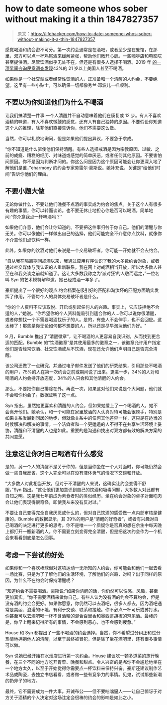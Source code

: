 # how to date someone whos sober without making it a thin 1847827357

> 原文：<https://lifehacker.com/how-to-date-someone-whos-sober-without-making-it-a-thin-1847827357>

感觉喝酒和约会密不可分。第一次约会通常是在酒吧，或者至少是在餐馆，在那里，双方可以点一杯鸡尾酒来缓解紧张，帮助他们敞开心扉。一些咖啡店和电影院甚至提供酒。尽管饮酒似乎无处不在，但还是有很多人选择不喝酒。2019 年 [的一项早间咨询民意调查发现](https://morningconsult.com/2019/08/08/people-are-drinking-less-but-dont-blame-millennials/#:~:text=Forty%2Dthree%20percent%20of%20the,error%20of%202%20percentage%20points.)43%的 21 岁以上美国人甚至不喝酒。

如果你是一个社交型或者经常性饮酒的人，正准备和一个清醒的人约会，不要绝望。这里有一些小贴士，可以确保一切都像秀兰·邓波儿一样顺利。



## **不要以为你知道他们为什么不喝酒**

让我们搞清楚一件事:一个人清醒并不自动意味着他们在康复或 12 步。有人不喜欢酒精的味道，有人不喜欢微醺的感觉，还有人有自己独特的原因。不要假设你知道这个人的推理，除非他们直接告诉你，他们不需要这么做。

当然，你可以礼貌地询问，但是如果他们提出异议，不要急于求成。

“你不知道是什么驱使他们保持清醒。有些人选择戒酒是因为宗教原因、过敏、之前的成瘾、糟糕的经历、对味道或感觉的简单厌恶，或者任何其他原因。不要害怕问原因。你不是因为判断才问的。你这么问是因为这个原因可能会让你更深入地了解他们是谁，”eharmony 的约会专家劳雷尔·豪斯说。她补充说，关键是“给他们时间”告诉你他们的理由。



## 不要小题大做

无论你做什么，不要让他们晚餐不点酒的事实成为约会的焦点。关于这个人有很多有趣的事情，你可以转而谈论。也不要无休止地担心你是否可以喝酒。简单地问:“你介意我点一杯啤酒吗？”

如果他们介意，他们会让你知道的。不要把这件事归咎于你自己。他们的清醒与你无关。你可以像他们一样做出自己的选择，他们可能完全不介意你点饮料，就像你不介意他们点饮料一样。

此外，如果你的饮酒对他们来说是一个交易破坏者，你可能一开始就不会去约会。

“自从我在隔离期间戒酒以来，我通过应用程序认识了我的大多数约会对象，或者通过社交媒体与我认识的人重新联系。我在网上对戒酒相当开放，所以大多数人甚至在和我交谈之前就知道了。这让大多数我称之为‘派对狂’的人敬而远之，”一位名叫 Syn 的艺术模特解释道，她已经戒酒一年多了。



豪斯提出了一个很好的观点:约会档案在吸引好的匹配和淘汰坏的匹配方面确实发挥了作用，不管每个人的具体交易破坏者是什么。

“你的个人资料不应该取悦、开启或引起任何人的兴趣。事实上，它应该拒绝不合适的人，”她说。“你希望你的个人资料能吸引到适合你的人...你可以说你很清醒，或者你想找一个不需要喝酒找乐子的人。是的，有些人不会伸手，也不会回应。这太棒了！那些是你无论如何都不想要的人，所以还是尽早淘汰他们为好。"

9 月，Bumble 推出了“清醒徽章”，让不喝酒的人更容易自我识别，从而找到更合适的匹配。Bumble 的“饮酒徽章”是其使用最多的徽章之一，该徽章允许用户指定他们是否经常饮酒、社交饮酒或从不饮酒，现在还允许他们声明自己是否完全清醒。

该公司还做了一点研究，并通过电子邮件发送了他们的研究结果，引用那些不喝酒的用户，75%的人在第一次约会之前或期间说了出来。更进一步，34%的人对和喝酒的人约会持开放态度，34%的人只会和其他清醒的人约会。



那么，不要把你自己排除在外。再说一次，如果这对他们来说是个大问题，他们就不会和你约会了。数据证明了这一点。

Syn 指出，虽然她更喜欢和清醒的人约会，但如果她爱上了一个喝酒的人，她不会离开他们。她承认，和一个可能在家里放酒的人认真对待可能会很棘手，特别是如果关系发展到同居的地步，但就像关系中的任何其他差异一样，这只是在适当的时候解决和解决的事情。一个洁癖者和一个更邋遢的人不得不在共享生活环境上妥协，清醒和不清醒的人也是如此。重要的是沟通和找出对双方都有效的解决方案的共同意愿。

## **注意这让你对自己喝酒有什么感觉**

是的，另一个人的清醒不是关于你的，但是当你坐在一个人对面时，你可能仍然会做一些自我反省，这个人完全可以在没有液体勇气的情况下交谈和开放。



“大多数人对此相当开放，但对于不清醒的人来说，这确实让约会变得不舒服，”Syn 指出。“这让他们更加意识到自己的饮酒和吸毒问题，大多数人对此都有自知之明。这是我七年前成为素食者时的类似经历。坐在约会对象的桌子对面吃肉会让他们表现得很奇怪，即使我从来没有反对过。”

不要让自己变得完全自我厌恶或什么的，但对自己饮酒的感受做一点内部审核是健康的。Bumble 的数据显示，其 39%的用户是“清醒的好奇者”，或者有兴趣对自己喝酒的决定进行更多的思考。你不是唯一一个质疑你是否真的想在余生中每天晚上都打开一瓶新酒的人。你不需要立刻变得完全清醒，但是把这次约会作为一个机会来看看到底是怎么回事。

## **考虑一下尝试的好处**

如果你和一个喜欢棒球但对这项运动一无所知的人约会，你可能会和他们一起去看一场比赛，只是为了了解他们的生活环境，了解他们的兴趣，对吗？出于同样的原因，为什么不在约会时保持清醒呢？



“知道约会不需要喝酒。豪斯说:“如果你清醒的话，你仍然可以性感、风趣，甚至更加真实。“你不需要酒精来做你自己。有些人认为没有酒的约会不算约会，但是没有酒的约会会更好。如果你愿意，你仍然可以去酒吧，很多人都去，因为酒吧通常是美丽、浪漫的环境，有利于交谈、联系和接触。你不必点一杯可乐或苏打水。你甚至可以去酒吧喝一杯不含酒精的混合百里香和墨西哥胡椒的鸡尾酒。最棒的是，你早上醒来记得所有的事情，不会感到恶心，也不会感到疲惫。”

House 和 Syn 都提出了一些不喝酒的约会选择。当然，你不希望过分纠正和过分热情地拥抱他人的清醒，以至于最终被冒犯，但是除了坐在酒吧里，还有很多事情可以做。

Syn 说她已经开始在水烟店进行第一次约会。House 建议吃一顿多道菜的旅行晚餐，在三个不同的地方吃开胃菜、晚餐和甜点。令人兴奋的是*和*你不会尴尬地坐在一个地方太久，以至于开始觉得你需要点一杯饮料来保持兴奋。豪斯还建议制作艺术品或陶瓷，去独立书店看看，或者做一些有竞争力的事情。见鬼，试试那些新潮的扔斧子的地方。

最终，它不需要成为一件大事。开诚布公——但不要咄咄逼人——让自己惊讶于对方关于酒精的个人决定对这场注定会很棒的约会的影响是如此之小。


